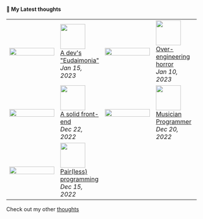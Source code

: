 #### 🧠 My Latest thoughts

<table>
<tr>
  <td width="27%">
      <a href="https://github.com/alan-oliv/unstable-thought-diffusion/blob/main/a-devs-eudaimonia/README.md">
        <img alt="" src="https://raw.githubusercontent.com/alan-oliv/unstable-thought-diffusion/main/a-devs-eudaimonia/static/hor-thumbnail.png" width="100%" />
      </a>
    </td>
    <td width="23%">
      <img alt="" src="https://badgen.net/badge/8/min%20read/darkgray?scale=1&labelColor=darkgray&color=darkgray&cache=360000" width="66px"/><br />
      <a href="https://github.com/alan-oliv/unstable-thought-diffusion/blob/main/a-devs-eudaimonia/README.md">
         A dev's "Eudaimonia"
      </a>
      <br/>
      <em>Jan 15, 2023</em>
    </td>
    <td width="27%">
     <a href="https://github.com/alan-oliv/unstable-thought-diffusion/blob/main/over-engineering-horror/README.md">
        <img alt="" src="https://raw.githubusercontent.com/alan-oliv/unstable-thought-diffusion/main/over-engineering-horror/static/hor-thumbnail.png" width="100%" />
      </a>
    </td>
    <td width="23%">
      <img alt="" src="https://badgen.net/badge/5/min%20read/darkgray?scale=1&labelColor=darkgray&color=darkgray&cache=360000" width="66px" /><br/>
      <a href="https://github.com/alan-oliv/unstable-thought-diffusion/blob/main/over-engineering-horror/README.md">
        Over-engineering horror
      </a>
      <br/>
      <em>Jan 10, 2023</em>
    </td>
  </tr>

  <tr>
  <td width="27%">
      <a href="https://github.com/alan-oliv/unstable-thought-diffusion/blob/main/solid-front-end/README.md">
        <img alt="" src="https://raw.githubusercontent.com/alan-oliv/unstable-thought-diffusion/main/solid-front-end/static/hor-thumbnail.png" width="100%" />
      </a>
    </td>
    <td width="23%">
      <img alt="" src="https://badgen.net/badge/5/min%20read/darkgray?scale=1&labelColor=darkgray&color=darkgray&cache=360000" width="66px"/><br />
      <a href="https://github.com/alan-oliv/unstable-thought-diffusion/blob/main/solid-front-end/README.md">
         A solid front-end
      </a>
      <br/>
      <em>Dec 22, 2022</em>
    </td>
    <td width="27%">
     <a href="https://github.com/alan-oliv/unstable-thought-diffusion/blob/main/musician-programmer/README.md">
        <img alt="" src="https://raw.githubusercontent.com/alan-oliv/unstable-thought-diffusion/main/musician-programmer/static/hor-thumbnail.png" width="100%" />
      </a>
    </td>
    <td width="23%">
      <img alt="" src="https://badgen.net/badge/4/min%20read/darkgray?scale=1&labelColor=darkgray&color=darkgray&cache=360000" width="66px" /><br/>
      <a href="https://github.com/alan-oliv/unstable-thought-diffusion/blob/main/musician-programmer/README.md">
        Musician Programmer
      </a>
      <br/>
      <em>Dec 20, 2022</em>
    </td>

  </tr>

   <tr>
    <td width="27%">
      <a href="https://github.com/alan-oliv/unstable-thought-diffusion/blob/main/pair-less-programming/README.md">
        <img alt="" src="https://raw.githubusercontent.com/alan-oliv/unstable-thought-diffusion/main/pair-less-programming/static/hor-thumbnail.png" width="100%" />
      </a>
    </td>
    <td width="23%">
      <img alt="" src="https://badgen.net/badge/2/min%20read/darkgray?scale=1&labelColor=darkgray&color=darkgray&cache=360000" width="66px"/><br />
      <a href="https://github.com/alan-oliv/unstable-thought-diffusion/blob/main/pair-less-programming/README.md">
        Pair(less) programming
      </a>
      <br/>
      <em>Dec 15, 2022 </em>
    </td>
  </tr>
</table>

Check out my other [thoughts](https://github.com/alan-oliv/unstable-thought-diffusion)
